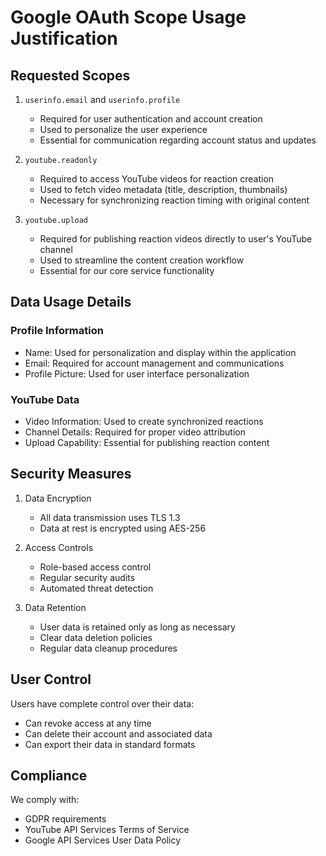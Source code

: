 # Google OAuth Scope Usage Justification

## Requested Scopes

1. `userinfo.email` and `userinfo.profile`
   - Required for user authentication and account creation
   - Used to personalize the user experience
   - Essential for communication regarding account status and updates

2. `youtube.readonly`
   - Required to access YouTube videos for reaction creation
   - Used to fetch video metadata (title, description, thumbnails)
   - Necessary for synchronizing reaction timing with original content

3. `youtube.upload`
   - Required for publishing reaction videos directly to user's YouTube channel
   - Used to streamline the content creation workflow
   - Essential for our core service functionality

## Data Usage Details

### Profile Information
- Name: Used for personalization and display within the application
- Email: Required for account management and communications
- Profile Picture: Used for user interface personalization

### YouTube Data
- Video Information: Used to create synchronized reactions
- Channel Details: Required for proper video attribution
- Upload Capability: Essential for publishing reaction content

## Security Measures

1. Data Encryption
   - All data transmission uses TLS 1.3
   - Data at rest is encrypted using AES-256

2. Access Controls
   - Role-based access control
   - Regular security audits
   - Automated threat detection

3. Data Retention
   - User data is retained only as long as necessary
   - Clear data deletion policies
   - Regular data cleanup procedures

## User Control

Users have complete control over their data:
- Can revoke access at any time
- Can delete their account and associated data
- Can export their data in standard formats

## Compliance

We comply with:
- GDPR requirements
- YouTube API Services Terms of Service
- Google API Services User Data Policy